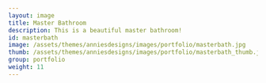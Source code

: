 ```yaml
---
layout: image
title: Master Bathroom
description: This is a beautiful master bathroom!
id: masterbath
image: /assets/themes/anniesdesigns/images/portfolio/masterbath.jpg
thumb: /assets/themes/anniesdesigns/images/portfolio/masterbath_thumb.jpg
group: portfolio
weight: 11
---
```

